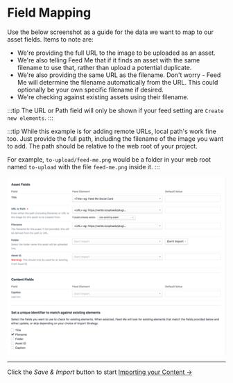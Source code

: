 # Field Mapping

Use the below screenshot as a guide for the data we want to map to our asset fields. Items to note are:

- We're providing the full URL to the image to be uploaded as an asset.
- We're also telling Feed Me that if it finds an asset with the same filename to use that, rather than upload a potential duplicate.
- We're also providing the same URL as the filename. Don't worry - Feed Me will determine the filename automatically from the URL. This could optionally be your own specific filename if desired.
- We're checking against existing assets using their filename.

:::tip
The URL or Path field will only be shown if your feed setting are `Create new elements`.
:::

:::tip
While this example is for adding remote URLs, local path's work fine too. Just provide the full path, including the filename of the image you want to add. The path should be relative to the web root of your project.

For example, `to-upload/feed-me.png` would be a folder in your web root named `to-upload` with the file `feed-me.png` inside it.
:::

![Feedme Guide Mapping](/docs/screenshots/feedme-guide-asset-field-mapping.png)

* * *

Click the _Save & Import_ button to start [Importing your Content →](docs:guides/importing-assets/importing-your-content)